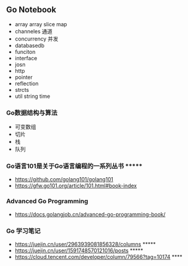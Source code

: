## Go Notebook
- array array slice map
- channeles 通道
- concurrency 并发
- databasedb
- funciton
- interface
- josn 
- http
- pointer
- reflection
- strcts
- util string time

### Go数据结构与算法
- 可变数组
- 切片
- 栈
- 队列

### Go语言101是关于Go语言编程的一系列丛书 *****
- https://github.com/golang101/golang101
- https://gfw.go101.org/article/101.html#book-index


### Advanced Go Programming
- https://docs.golangjob.cn/advanced-go-programming-book/

### Go 学习笔记
- https://juejin.cn/user/2963939081856328/columns  *****
- https://juejin.cn/user/1591748570121016/posts *****
- https://cloud.tencent.com/developer/column/79566?tag=10174  ****